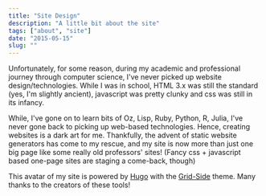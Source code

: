```yaml
---
title: "Site Design"
description: "A little bit about the site"
tags: ["about", "site"]
date: "2015-05-15"
slug: ""
---
```


Unfortunately, for some reason, during my academic and professional journey through computer science, 
I've never picked up website design/technologies.<!--more--> While I was in school, HTML 3.x was still
the standard (yes, I'm slightly ancient), javascript was pretty clunky and css was still in its infancy.

While, I've gone on to learn bits of Oz, Lisp, Ruby, Python, R, Julia, I've never gone back to picking up 
web-based technologies. Hence, creating websites is a dark art for me. Thankfully, the advent of static website generators
has come to my rescue, and my site is now more than just one big page like some really old professors' sites! (Fancy css + javascript based one-page sites are staging a come-back, though)

This avatar of my site is powered by [Hugo](https://gohugo.io/) with the [Grid-Side](https://github.com/chipsenkbeil/grid-side) theme.
Many thanks to the creators of these tools!



